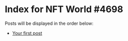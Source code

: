 # Index for NFT World #4698
Posts will be displayed in the order below:

- [Your first post](./001-first.md)

